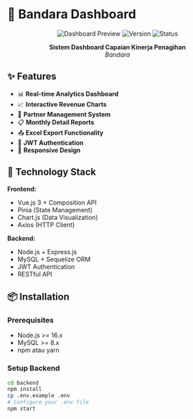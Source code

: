 # 🛬 Bandara Dashboard

<div align="center">

![Dashboard Preview](https://img.shields.io/badge/Dashboard-Revenue%20Management-blue?style=for-the-badge&logo=chart-line)
![Version](https://img.shields.io/badge/Version-1.0.0-green?style=for-the-badge)
![Status](https://img.shields.io/badge/Status-Production%20Ready-success?style=for-the-badge)

**Sistem Dashboard Capaian Kinerja Penagihan**  
*Bandara*

</div>


## ✨ Features

- 📊 **Real-time Analytics Dashboard**
- 📈 **Interactive Revenue Charts** 
- 🏢 **Partner Management System**
- 📋 **Monthly Detail Reports**
- 📤 **Excel Export Functionality**
- 🔐 **JWT Authentication**
- 📱 **Responsive Design**

## 🚀 Technology Stack

**Frontend:**
- Vue.js 3 + Composition API
- Pinia (State Management)
- Chart.js (Data Visualization)
- Axios (HTTP Client)

**Backend:**
- Node.js + Express.js
- MySQL + Sequelize ORM
- JWT Authentication
- RESTful API

## 📦 Installation

### Prerequisites
- Node.js >= 16.x
- MySQL >= 8.x
- npm atau yarn

### Setup Backend
```bash
cd backend
npm install
cp .env.example .env
# Configure your .env file
npm start

